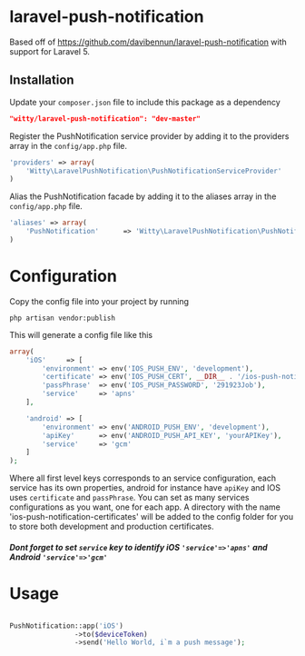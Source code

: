 # laravel-push-notification

Based off of https://github.com/davibennun/laravel-push-notification with support for Laravel 5.

Installation
----

Update your `composer.json` file to include this package as a dependency
```json
"witty/laravel-push-notification": "dev-master"
```


Register the PushNotification service provider by adding it to the providers array in the `config/app.php` file.
```php
'providers' => array(
    'Witty\LaravelPushNotification\PushNotificationServiceProvider'
)
```

Alias the PushNotification facade by adding it to the aliases array in the `config/app.php` file.
```php
'aliases' => array(
	'PushNotification'      => 'Witty\LaravelPushNotification\PushNotification',
)
```

# Configuration

Copy the config file into your project by running
```
php artisan vendor:publish
```

This will generate a config file like this
```php
array(
    'iOS'     => [
        'environment' => env('IOS_PUSH_ENV', 'development'),
        'certificate' => env('IOS_PUSH_CERT', __DIR__ . '/ios-push-notification-certificates/development/certificate.pem'),  
        'passPhrase'  => env('IOS_PUSH_PASSWORD', '291923Job'),
        'service'     => 'apns'
    ],

    'android' => [
        'environment' => env('ANDROID_PUSH_ENV', 'development'),
        'apiKey'      => env('ANDROID_PUSH_API_KEY', 'yourAPIKey'),
        'service'     => 'gcm'
    ]
);
```
Where all first level keys corresponds to an service configuration, each service has its own properties, android for instance have `apiKey` and IOS uses `certificate` and `passPhrase`. You can set as many services configurations as you want, one for each app.  A directory with the name 'ios-push-notification-certificates' will be added to the config folder for you to store both development and production certificates.

##### Dont forget to set `service` key to identify iOS `'service'=>'apns'` and Android `'service'=>'gcm'`

# Usage
```php

PushNotification::app('iOS')
                ->to($deviceToken)
                ->send('Hello World, i`m a push message');

```